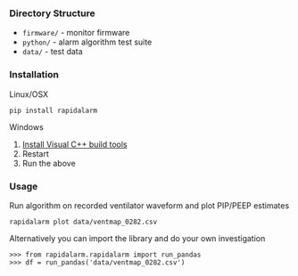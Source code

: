 ### Directory Structure

- `firmware/` - monitor firmware
- `python/` - alarm algorithm test suite
- `data/` - test data

### Installation

Linux/OSX

    pip install rapidalarm
    
Windows

1. [Install Visual C++ build tools](https://visualstudio.microsoft.com/visual-cpp-build-tools/)
2. Restart
3. Run the above

### Usage

Run algorithm on recorded ventilator waveform and plot PIP/PEEP estimates

    rapidalarm plot data/ventmap_0282.csv
    
Alternatively you can import the library and do your own investigation

    >>> from rapidalarm.rapidalarm import run_pandas
    >>> df = run_pandas('data/ventmap_0282.csv')
